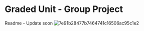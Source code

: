 # Graded Unit - Group Project
Readme - Update soon
![7e91b28477b7464741c16506ac95c1e2](https://github.com/user-attachments/assets/b816daf2-792c-4277-84a0-d06fdc447c36)
